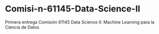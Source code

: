# Comisi-n-61145-Data-Science-II
Primera entrega Comisión 61145 Data Science II: Machine Learning para la Ciencia de Datos
